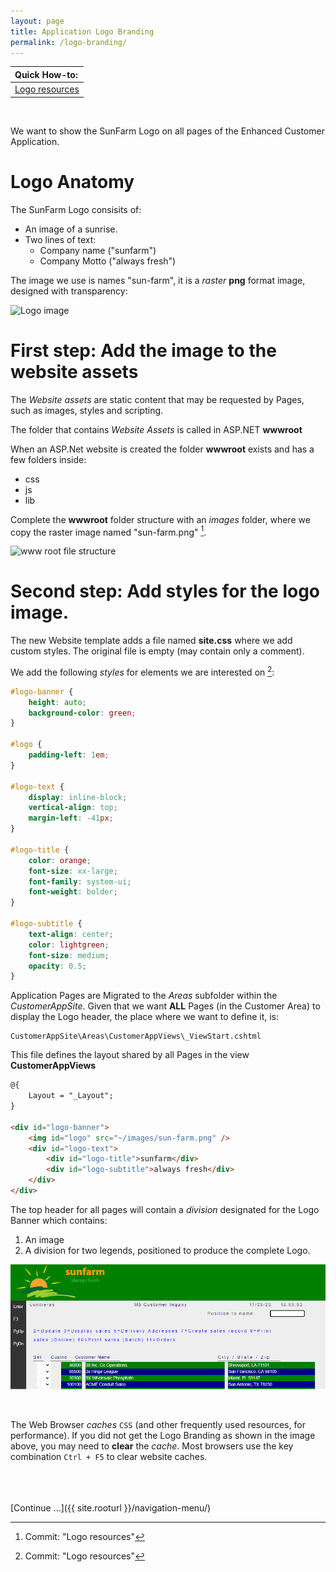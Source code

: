 ```yaml
---
layout: page
title: Application Logo Branding
permalink: /logo-branding/
---
```

| Quick How-to: 
|:-------------
| [Logo resources](https://github.com/ASNA/SunFarm/search?q=Logo+resources&type=commits)

<br>

We want to show the SunFarm Logo on all pages of the Enhanced Customer Application.

# Logo Anatomy 
The SunFarm Logo consisits of:

* An image of a sunrise.
* Two lines of text:
  * Company name ("sunfarm")
  * Company Motto ("always fresh")

The image we use is names "sun-farm", it is a *raster* **png** format image, designed with transparency:

![Logo image](/images/logo.png)

# First step: Add the image to the website assets

The *Website assets* are static content that may be requested by Pages, such as images, styles and scripting.

The folder that contains *Website Assets* is called in ASP.NET **wwwroot**

When an ASP.Net website is created the folder **wwwroot** exists and has a few folders inside:

  * css
  * js
  * lib

Complete the **wwwroot** folder structure with an *images* folder, where we copy the raster image named "sun-farm.png" [^1].

![www root file structure](/images/wwwroot-images.png)

# Second step: Add styles for the logo image.

The new Website template adds a file named **site.css** where we add custom styles. The original file is empty (may contain only a comment).

We add the following *styles* for elements we are interested on [^1]:

```css  
#logo-banner {
    height: auto;
    background-color: green;
}

#logo {
    padding-left: 1em;
}

#logo-text {
    display: inline-block;
    vertical-align: top;
    margin-left: -41px;
}

#logo-title {
    color: orange;
    font-size: xx-large;
    font-family: system-ui;
    font-weight: bolder;
}

#logo-subtitle {
    text-align: center;
    color: lightgreen;
    font-size: medium;
    opacity: 0.5;
}
```   

Application Pages are Migrated to the *Areas* subfolder within the *CustomerAppSite*. Given that we want **ALL** Pages (in the Customer Area) to display the Logo header, the place where we want to define it, is:

~~~   
CustomerAppSite\Areas\CustomerAppViews\_ViewStart.cshtml
~~~   

This file defines the layout shared by all Pages in the view **CustomerAppViews**

```html
@{
    Layout = "_Layout";
}

<div id="logo-banner">
    <img id="logo" src="~/images/sun-farm.png" />
    <div id="logo-text">
        <div id="logo-title">sunfarm</div>
        <div id="logo-subtitle">always fresh</div>
    </div>
</div>
```   

The top header for all pages will contain a *division* designated for the Logo Banner which contains:
1. An image
2. A division for two legends, positioned to produce the complete Logo.


![Logo image](images/logo-banner.png)

<br>

The Web Browser *caches* `CSS` (and other frequently used resources, for performance). If you did not get the Logo Branding as shown in the image above, you may need to **clear** the *cache*. Most browsers use the key combination `Ctrl + F5` to clear website caches.  

<br>
<br>
<br>
[Continue ...]({{ site.rooturl }}/navigation-menu/)


[^1]: Commit: "Logo resources"

